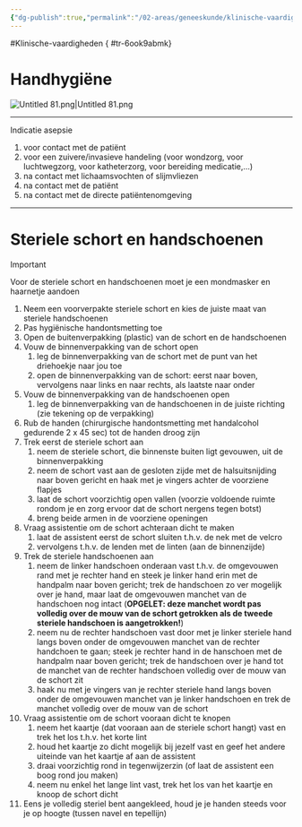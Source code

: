 ```yaml
---
{"dg-publish":true,"permalink":"/02-areas/geneeskunde/klinische-vaardigheden/aseptische-vaardigheden/","noteIcon":"","created":"2024-11-24T10:56:31.553+01:00","updated":"2024-12-31T16:51:45.983+01:00"}
---
```


#Klinische-vaardigheden
{ #tr-6ook9abmk}


# Handhygiëne 

![Untitled 81.png|Untitled 81.png](/img/user/05%20Toolkit/Files/Untitled%2081.png)

---

Indicatie asepsie

1. voor contact met de patiënt
2. voor een zuivere/invasieve handeling (voor wondzorg, voor luchtwegzorg, voor katheterzorg, voor bereiding medicatie,...)
3. na contact met lichaamsvochten of slijmvliezen
4. na contact met de patiënt
5. na contact met de directe patiëntenomgeving

---

# Steriele schort en handschoenen

> [!important]  
> Voor de steriele schort en handschoenen moet je een mondmasker en haarnetje aandoen  

1. Neem een voorverpakte steriele schort en kies de juiste maat van steriele handschoenen
2. Pas hygiënische handontsmetting toe
3. Open de buitenverpakking (plastic) van de schort en de handschoenen
4. Vouw de binnenverpakking van de schort open
    1. leg de binnenverpakking van de schort met de punt van het driehoekje naar jou toe
    2. open de binnenverpakking van de schort: eerst naar boven, vervolgens naar links en naar rechts, als laatste naar onder
5. Vouw de binnenverpakking van de handschoenen open
    1. leg de binnenverpakking van de handschoenen in de juiste richting (zie tekening op de verpakking)
6. Rub de handen (chirurgische handontsmetting met handalcohol gedurende 2 x 45 sec) tot de handen droog zijn
7. Trek eerst de steriele schort aan
    1. neem de steriele schort, die binnenste buiten ligt gevouwen, uit de binnenverpakking
    2. neem de schort vast aan de gesloten zijde met de halsuitsnijding naar boven gericht en haak met je vingers achter de voorziene flapjes
    3. laat de schort voorzichtig open vallen (voorzie voldoende ruimte rondom je en zorg ervoor dat de schort nergens tegen botst)
    4. breng beide armen in de voorziene openingen
8. Vraag assistentie om de schort achteraan dicht te maken
    1. laat de assistent eerst de schort sluiten t.h.v. de nek met de velcro
    2. vervolgens t.h.v. de lenden met de linten (aan de binnenzijde)
9. Trek de steriele handschoenen aan
    1. neem de linker handschoen onderaan vast t.h.v. de omgevouwen rand met je rechter hand en steek je linker hand erin met de handpalm naar boven gericht; trek de handschoen zo ver mogelijk over je hand, maar laat de omgevouwen manchet van de handschoen nog intact (**OPGELET: deze manchet wordt pas volledig over de mouw van de schort getrokken als de tweede steriele handschoen is aangetrokken!**)
    2. neem nu de rechter handschoen vast door met je linker steriele hand langs boven onder de omgevouwen manchet van de rechter handchoen te gaan; steek je rechter hand in de hanschoen met de handpalm naar boven gericht; trek de handschoen over je hand tot de manchet van de rechter handschoen volledig over de mouw van de schort zit
    3. haak nu met je vingers van je rechter steriele hand langs boven onder de omgevouwen manchet van je linker handschoen en trek de manchet volledig over de mouw van de schort
10. Vraag assistentie om de schort vooraan dicht te knopen
    1. neem het kaartje (dat vooraan aan de steriele schort hangt) vast en trek het los t.h.v. het korte lint
    2. houd het kaartje zo dicht mogelijk bij jezelf vast en geef het andere uiteinde van het kaartje af aan de assistent
    3. draai voorzichtig rond in tegenwijzerzin (of laat de assistent een boog rond jou maken)
    4. neem nu enkel het lange lint vast, trek het los van het kaartje en knoop de schort dicht
11. Eens je volledig steriel bent aangekleed, houd je je handen steeds voor je op hoogte (tussen navel en tepellijn)



